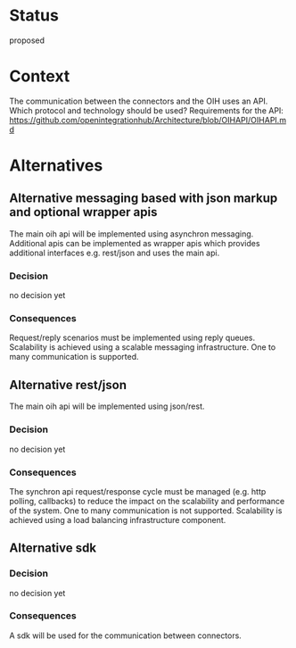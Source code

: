 # Status
proposed

# Context
The communication between the connectors and the OIH uses an API. Which protocol and technology should be used?
Requirements for the API: https://github.com/openintegrationhub/Architecture/blob/OIHAPI/OIHAPI.md

# Alternatives

## Alternative messaging based with json markup and optional wrapper apis 
The main oih api will be implemented using asynchron messaging.
Additional apis can be implemented as wrapper apis which provides additional interfaces e.g. rest/json and uses the main api.

### Decision
no decision yet

### Consequences
Request/reply scenarios must be implemented using reply queues.
Scalability is achieved using a scalable messaging infrastructure.
One to many communication is supported.


## Alternative rest/json
The main oih api will be implemented using json/rest.

### Decision
no decision yet

### Consequences
The synchron api request/response cycle must be managed (e.g. http polling, callbacks) to reduce the impact on the scalability and performance of the system.
One to many communication is not supported.
Scalability is achieved using a load balancing infrastructure component.


## Alternative sdk

### Decision
no decision yet

### Consequences
A sdk will be used for the communication between connectors.

